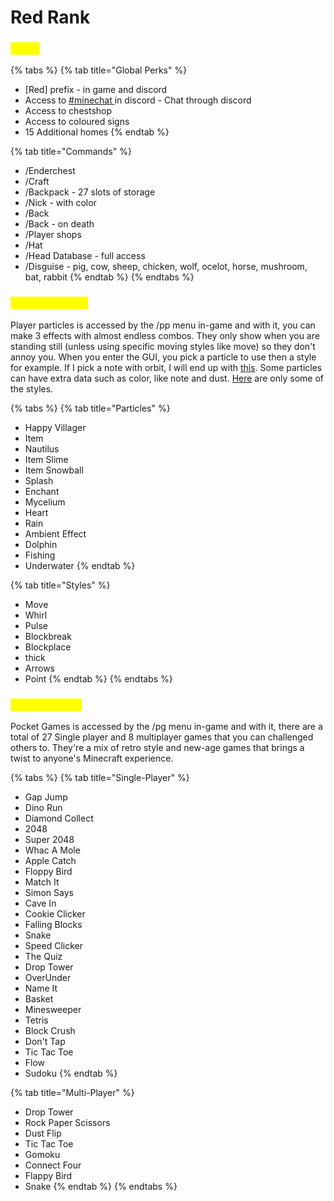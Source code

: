 # Red Rank

### <mark style="color:yellow;">Perks</mark>

{% tabs %}
{% tab title="Global Perks" %}
* \[Red] prefix - in game and discord
* Access to [#minechat ](https://discord.gg/DcVvbkh) in discord - Chat through discord
* Access to chestshop
* Access to coloured signs
* 15 Additional homes
{% endtab %}

{% tab title="Commands" %}
* /Enderchest
* /Craft
* /Backpack - 27 slots of storage&#x20;
* /Nick - with color
* /Back
* /Back - on death
* /Player shops
* /Hat
* /Head Database - full access
* /Disguise - pig, cow, sheep, chicken, wolf, ocelot, horse, mushroom, bat, rabbit
{% endtab %}
{% endtabs %}

### <mark style="color:yellow;">Player Particles</mark>

Player particles is accessed by the /pp menu in-game and with it, you can make 3 effects with almost endless combos. They only show when you are standing still (unless using specific moving styles like move) so they don't annoy you. When you enter the GUI, you pick a particle to use then a style for example. If I pick a note with orbit, I will end up with [this](http://m/). Some particles can have extra data such as color, like note and dust. [Here](http://m/) are only some of the styles.

{% tabs %}
{% tab title="Particles" %}
* Happy Villager
* Item
* Nautilus
* Item Slime
* Item Snowball
* Splash
* Enchant
* Mycelium
* Heart
* Rain
* Ambient Effect
* Dolphin
* Fishing
* Underwater
{% endtab %}

{% tab title="Styles" %}
* Move
* Whirl
* Pulse
* Blockbreak
* Blockplace
* thick
* Arrows
* Point
{% endtab %}
{% endtabs %}

### <mark style="color:yellow;">Pocket Games</mark>

Pocket Games is accessed by the /pg menu in-game and with it, there are a total of 27 Single player and 8 multiplayer games that you can challenged others to. They're a mix of retro style and new-age games that brings a twist to anyone's Minecraft experience.

{% tabs %}
{% tab title="Single-Player" %}
* Gap Jump
* Dino Run
* Diamond Collect
* 2048
* Super 2048
* Whac A Mole
* Apple Catch
* Floppy Bird
* Match It
* Simon Says
* Cave In
* Cookie Clicker
* Falling Blocks
* Snake
* Speed Clicker
* The Quiz
* Drop Tower
* OverUnder
* Name It
* Basket
* Minesweeper
* Tetris
* Block Crush
* Don't Tap
* Tic Tac Toe
* Flow
* Sudoku
{% endtab %}

{% tab title="Multi-Player" %}
* Drop Tower
* Rock Paper Scissors
* Dust Flip
* Tic Tac Toe
* Gomoku
* Connect Four
* Flappy Bird
* Snake
{% endtab %}
{% endtabs %}
